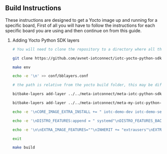 ## Build Instructions

These instructions are designed to get a Yocto image up and running for a specific board, First of all you will have to follow the instructions for each specific board you are using and then continue on from this guide.

1. Adding Yocto Python SDK layers

    ```bash
    # You will need to clone the repository to a directory where all the other meta-layers exist, this different for each board
    
    git clone https://github.com/avnet-iotconnect/iotc-yocto-python-sdk.git -b dunfell ./meta-iotconnect

    make env

    echo -e '\n' >> conf/bblayers.conf
    
    # the path is relative from the yocto build folder, this may be different from board to board

    bitbake-layers add-layer ../../meta-iotconnect/meta-iotc-python-sdk/
    
    bitbake-layers add-layer ../../meta-iotconnect/meta-my-iotc-python-sdk-example/
    
    echo -e '\nCORE_IMAGE_EXTRA_INSTALL += " iotc-demo-dev iotc-demo-service"' >> ./conf/local.conf
    
    echo -e '\nDISTRO_FEATURES:append = " systemd"\nDISTRO_FEATURES_BACKFILL_CONSIDERED += " sysvinit"\nVIRTUAL-RUNTIME_init_manager = " systemd"\nVIRTUAL-RUNTIME_initscripts = " systemd-compat-units"\n' >> ./conf/local.conf
    
    echo -e '\n\nEXTRA_IMAGE_FEATURES=""\nINHERIT += "extrausers"\nEXTRA_USER_PARAMS = "usermod -P avnet root;"' >> conf/local.conf 

    exit

    make build
    ```
